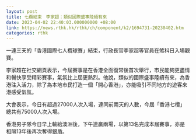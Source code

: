 ```yaml
---
layout: post
title: 七欖結束　李家超：類似國際盛事陸續有來
date: 2023-04-02 22:40:03.000000000 +08:00
link: https://news.rthk.hk/rthk/ch/component/k2/1694731-20230402.htm
categories: rthk
---
```


一連三天的「香港國際七人欖球賽」結束，行政長官李家超等官員在煞科日入場觀賽。

李家超在社交網頁表示，今屆賽事是在香港全面復常後首次舉行，市民能夠更盡情和暢快享受精彩賽事，氣氛比上屆更熱烈。他說，類似的國際盛事陸續有來，為香港注入活力，除了為本地市民打造一個「開心香港」，亦能吸引不同地方的遊客來港感受氣氛。

大會表示，今日有超過27000人次入場，連同前兩天的人數，今屆「香港七欖」總共有75000人次入場。

香港男子隊今日早上輸給澳洲後，下午連贏兩場，以第13名完成本屆賽事，亦是相隔13年後再次奪得銀盾。
